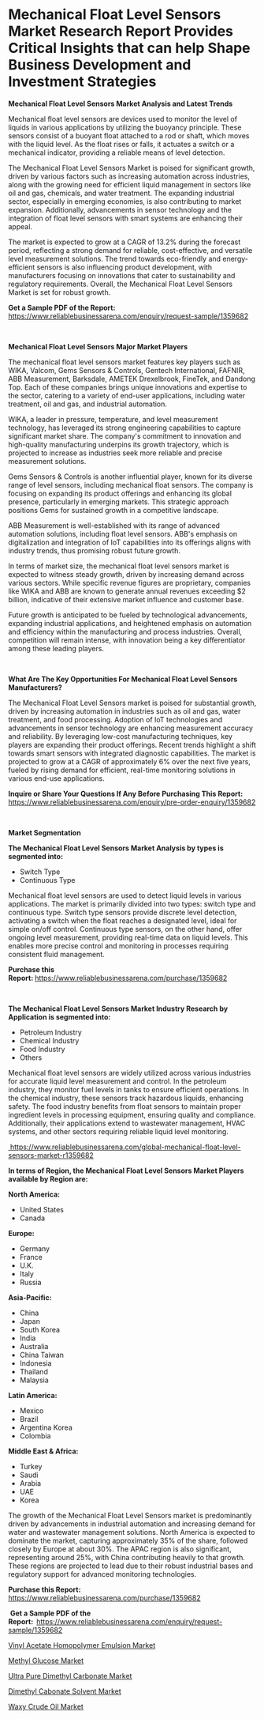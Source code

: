<p><h1>Mechanical Float Level Sensors Market Research Report Provides Critical Insights that can help Shape Business Development and Investment Strategies</h1></p><p><strong>Mechanical Float Level Sensors Market Analysis and Latest Trends</strong></p>
<p><p>Mechanical float level sensors are devices used to monitor the level of liquids in various applications by utilizing the buoyancy principle. These sensors consist of a buoyant float attached to a rod or shaft, which moves with the liquid level. As the float rises or falls, it actuates a switch or a mechanical indicator, providing a reliable means of level detection.</p><p>The Mechanical Float Level Sensors Market is poised for significant growth, driven by various factors such as increasing automation across industries, along with the growing need for efficient liquid management in sectors like oil and gas, chemicals, and water treatment. The expanding industrial sector, especially in emerging economies, is also contributing to market expansion. Additionally, advancements in sensor technology and the integration of float level sensors with smart systems are enhancing their appeal.</p><p>The market is expected to grow at a CAGR of 13.2% during the forecast period, reflecting a strong demand for reliable, cost-effective, and versatile level measurement solutions. The trend towards eco-friendly and energy-efficient sensors is also influencing product development, with manufacturers focusing on innovations that cater to sustainability and regulatory requirements. Overall, the Mechanical Float Level Sensors Market is set for robust growth.</p></p>
<p><strong>Get a Sample PDF of the Report:&nbsp;</strong> <a href="https://www.reliablebusinessarena.com/enquiry/request-sample/1359682">https://www.reliablebusinessarena.com/enquiry/request-sample/1359682</a></p>
<p>&nbsp;</p>
<p><strong>Mechanical Float Level Sensors Major Market Players</strong></p>
<p><p>The mechanical float level sensors market features key players such as WIKA, Valcom, Gems Sensors & Controls, Gentech International, FAFNIR, ABB Measurement, Barksdale, AMETEK Drexelbrook, FineTek, and Dandong Top. Each of these companies brings unique innovations and expertise to the sector, catering to a variety of end-user applications, including water treatment, oil and gas, and industrial automation.</p><p>WIKA, a leader in pressure, temperature, and level measurement technology, has leveraged its strong engineering capabilities to capture significant market share. The company's commitment to innovation and high-quality manufacturing underpins its growth trajectory, which is projected to increase as industries seek more reliable and precise measurement solutions. </p><p>Gems Sensors & Controls is another influential player, known for its diverse range of level sensors, including mechanical float sensors. The company is focusing on expanding its product offerings and enhancing its global presence, particularly in emerging markets. This strategic approach positions Gems for sustained growth in a competitive landscape.</p><p>ABB Measurement is well-established with its range of advanced automation solutions, including float level sensors. ABB's emphasis on digitalization and integration of IoT capabilities into its offerings aligns with industry trends, thus promising robust future growth.</p><p>In terms of market size, the mechanical float level sensors market is expected to witness steady growth, driven by increasing demand across various sectors. While specific revenue figures are proprietary, companies like WIKA and ABB are known to generate annual revenues exceeding $2 billion, indicative of their extensive market influence and customer base.</p><p>Future growth is anticipated to be fueled by technological advancements, expanding industrial applications, and heightened emphasis on automation and efficiency within the manufacturing and process industries. Overall, competition will remain intense, with innovation being a key differentiator among these leading players.</p></p>
<p>&nbsp;</p>
<p><strong>What Are The Key Opportunities For Mechanical Float Level Sensors Manufacturers?</strong></p>
<p><p>The Mechanical Float Level Sensors market is poised for substantial growth, driven by increasing automation in industries such as oil and gas, water treatment, and food processing. Adoption of IoT technologies and advancements in sensor technology are enhancing measurement accuracy and reliability. By leveraging low-cost manufacturing techniques, key players are expanding their product offerings. Recent trends highlight a shift towards smart sensors with integrated diagnostic capabilities. The market is projected to grow at a CAGR of approximately 6% over the next five years, fueled by rising demand for efficient, real-time monitoring solutions in various end-use applications.</p></p>
<p><strong>Inquire or Share Your Questions If Any Before Purchasing This Report:</strong> <a href="https://www.reliablebusinessarena.com/enquiry/pre-order-enquiry/1359682">https://www.reliablebusinessarena.com/enquiry/pre-order-enquiry/1359682</a></p>
<p>&nbsp;</p>
<p><strong>Market Segmentation</strong></p>
<p><strong>The Mechanical Float Level Sensors Market Analysis by types is segmented into:</strong></p>
<p><ul><li>Switch Type</li><li>Continuous Type</li></ul></p>
<p><p>Mechanical float level sensors are used to detect liquid levels in various applications. The market is primarily divided into two types: switch type and continuous type. Switch type sensors provide discrete level detection, activating a switch when the float reaches a designated level, ideal for simple on/off control. Continuous type sensors, on the other hand, offer ongoing level measurement, providing real-time data on liquid levels. This enables more precise control and monitoring in processes requiring consistent fluid management.</p></p>
<p><strong>Purchase this Report:&nbsp;</strong><a href="https://www.reliablebusinessarena.com/purchase/1359682">https://www.reliablebusinessarena.com/purchase/1359682</a></p>
<p>&nbsp;</p>
<p><strong>The Mechanical Float Level Sensors Market Industry Research by Application is segmented into:</strong></p>
<p><ul><li>Petroleum Industry</li><li>Chemical Industry</li><li>Food Industry</li><li>Others</li></ul></p>
<p><p>Mechanical float level sensors are widely utilized across various industries for accurate liquid level measurement and control. In the petroleum industry, they monitor fuel levels in tanks to ensure efficient operations. In the chemical industry, these sensors track hazardous liquids, enhancing safety. The food industry benefits from float sensors to maintain proper ingredient levels in processing equipment, ensuring quality and compliance. Additionally, their applications extend to wastewater management, HVAC systems, and other sectors requiring reliable liquid level monitoring.</p></p>
<p><a href="https://www.reliablebusinessarena.com/global-mechanical-float-level-sensors-market-r1359682">&nbsp;https://www.reliablebusinessarena.com/global-mechanical-float-level-sensors-market-r1359682</a></p>
<p><strong>In terms of Region, the Mechanical Float Level Sensors Market Players available by Region are:</strong></p>
<p>
    <p> <strong> North America: </strong>
        <ul>
            <li>United States</li>
            <li>Canada</li>
        </ul>
        </p> 
    <p> <strong> Europe: </strong>
        <ul>
            <li>Germany</li>
            <li>France</li>
            <li>U.K.</li>
            <li>Italy</li>
            <li>Russia</li>
        </ul>
        </p> 
    <p> <strong> Asia-Pacific: </strong>
        <ul>
            <li>China</li>
            <li>Japan</li>
            <li>South Korea</li>
            <li>India</li>
            <li>Australia</li>
            <li>China Taiwan</li>
            <li>Indonesia</li>
            <li>Thailand</li>
            <li>Malaysia</li>
        </ul>
        </p> 
    <p> <strong> Latin America: </strong>
        <ul>
            <li>Mexico</li>
            <li>Brazil</li>
            <li>Argentina Korea</li>
            <li>Colombia</li>
        </ul>
        </p> 
    <p> <strong> Middle East & Africa: </strong>
        <ul>
            <li>Turkey</li>
            <li>Saudi</li>
            <li>Arabia</li>
            <li>UAE</li>
            <li>Korea</li>
        </ul>
    </p>
    </p>
<p><p>The growth of the Mechanical Float Level Sensors market is predominantly driven by advancements in industrial automation and increasing demand for water and wastewater management solutions. North America is expected to dominate the market, capturing approximately 35% of the share, followed closely by Europe at about 30%. The APAC region is also significant, representing around 25%, with China contributing heavily to that growth. These regions are projected to lead due to their robust industrial bases and regulatory support for advanced monitoring technologies.</p></p>
<p><strong>Purchase this Report: </strong><a href="https://www.reliablebusinessarena.com/purchase/1359682">https://www.reliablebusinessarena.com/purchase/1359682</a></p>
<p>&nbsp;<strong>Get a Sample PDF of the Report:&nbsp;&nbsp;</strong><a href="https://www.reliablebusinessarena.com/enquiry/request-sample/1359682">https://www.reliablebusinessarena.com/enquiry/request-sample/1359682</a></p>
<p><strong></strong></p>
<p><p><a href="https://www.linkedin.com/pulse/vinyl-acetate-homopolymer-emulsion-market-share-size-trends-industry-srhnf?trackingId=Krg%2FFL2ERnSg7zhnGVFiJg%3D%3D">Vinyl Acetate Homopolymer Emulsion Market</a></p><p><a href="https://www.linkedin.com/pulse/methyl-glucose-market-research-report-forecast-growth-prospects-x2etf?trackingId=VICyQeqqSeC2OR5zARZrhw%3D%3D">Methyl Glucose Market</a></p><p><a href="https://issuu.com/reportprime-2/docs/ultra-pure-dimethyl-carbonate-marke_cd563789bf100a">Ultra Pure Dimethyl Carbonate Market</a></p><p><a href="https://issuu.com/reportprime-2/docs/dimethyl-cabonate-solvent-market-si_cfd2ebd2315857">Dimethyl Cabonate Solvent Market</a></p><p><a href="https://www.linkedin.com/pulse/waxy-crude-oil-market-growth-segmentation-regional-analysis--yitdf?trackingId=5KIXae8oTbGAoWPZ%2Fwc73A%3D%3D">Waxy Crude Oil Market</a></p></p>